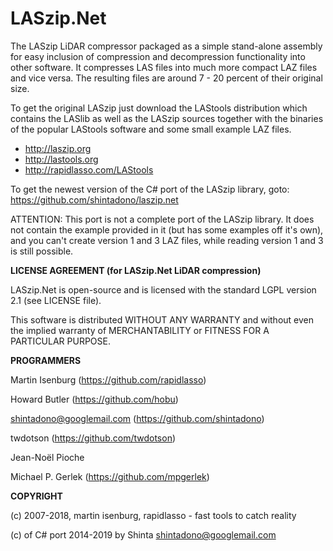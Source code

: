 LASzip.Net
==========

The LASzip LiDAR compressor packaged as a simple stand-alone assembly for
easy inclusion of compression and decompression functionality into
other software. It compresses LAS files into much more compact LAZ
files and vice versa. The resulting files are around 7 - 20 percent
of their original size.

To get the original LASzip just download the LAStools distribution which contains
the LASlib as well as the LASzip sources together with the binaries
of the popular LAStools software and some small example LAZ files.

* http://laszip.org
* http://lastools.org
* http://rapidlasso.com/LAStools

To get the newest version of the C# port of the LASzip library, goto:
https://github.com/shintadono/laszip.net

ATTENTION: This port is not a complete port of the LASzip library. It does not
contain the example provided in it (but has some examples off it's own), and
you can't create version 1 and 3 LAZ files, while reading version 1 and 3 is
still possible.


**LICENSE AGREEMENT (for LASzip.Net LiDAR compression)**

  LASzip.Net is open-source and is licensed with the standard LGPL version 2.1
  (see LICENSE file).

  This software is distributed WITHOUT ANY WARRANTY and without even the
  implied warranty of MERCHANTABILITY or FITNESS FOR A PARTICULAR PURPOSE.


**PROGRAMMERS**

  Martin Isenburg (https://github.com/rapidlasso)

  Howard Butler (https://github.com/hobu)

  shintadono@googlemail.com (https://github.com/shintadono)

  twdotson (https://github.com/twdotson)

  Jean-Noël Pioche

  Michael P. Gerlek (https://github.com/mpgerlek)


**COPYRIGHT**

  (c) 2007-2018, martin isenburg, rapidlasso - fast tools to catch reality

  (c) of C# port 2014-2019 by Shinta <shintadono@googlemail.com>


